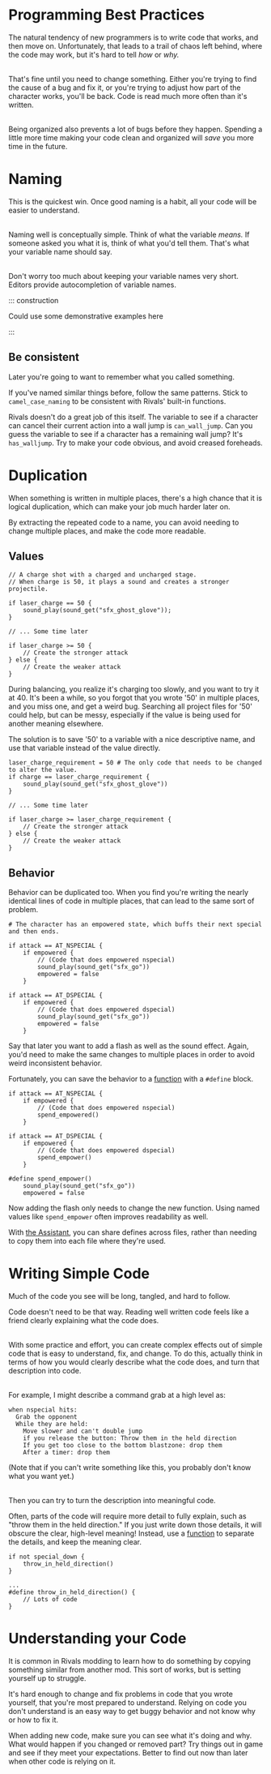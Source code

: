 # Programming Best Practices

The natural tendency of new programmers is to write code that works, and then move on. Unfortunately, that leads to a
trail of chaos left behind, where the code may work, but it's hard to tell *how* or *why.*

\
That's fine until you need to change something. Either you're trying to find the cause of a bug and fix it, or you're
trying to adjust how part of the character works, you'll be back. Code is read much more often than it's written.

\
Being organized also prevents a lot of bugs before they happen. Spending a little more time making your code clean and
organized will *save* you more time in the future.

# Naming

This is the quickest win. Once good naming is a habit, all your code will be easier to understand.

\
Naming well is conceptually simple. Think of what the variable *means.* If someone asked you what it is, think of what
you'd tell them. That's what your variable name should say.

\
Don't worry too much about keeping your variable names very short. Editors provide autocompletion of variable names.

::: construction

Could use some demonstrative examples here

:::

## Be consistent

Later you're going to want to remember what you called something.

If you've named similar things before, follow the same patterns. Stick to `camel_case_naming` to be consistent with
Rivals' built-in functions.

Rivals doesn't do a great job of this itself. The variable to see if a character can cancel their current action into a
wall jump is `can_wall_jump`. Can you guess the variable to see if a character has a remaining wall jump?
It's `has_walljump`. Try to make your code obvious, and avoid creased foreheads.

# Duplication

When something is written in multiple places, there's a high chance that it is logical duplication, which can make your
job much harder later on.

By extracting the repeated code to a name, you can avoid needing to change multiple places, and make the code more
readable.

## Values

```gml
// A charge shot with a charged and uncharged stage. 
// When charge is 50, it plays a sound and creates a stronger projectile.

if laser_charge == 50 {
    sound_play(sound_get("sfx_ghost_glove"));
}

// ... Some time later

if laser_charge >= 50 {
    // Create the stronger attack
} else {
    // Create the weaker attack 
}
```

During balancing, you realize it's charging too slowly, and you want to try it at 40. It's been a while, so you forgot
that you wrote '50' in multiple places, and you miss one, and get a weird bug. Searching all project files for '50'
could help, but can be messy, especially if the value is being used for another meaning elsewhere.

The solution is to save '50' to a variable with a nice descriptive name, and use that variable instead of the value
directly.

```gml{1,2,8}
laser_charge_requirement = 50 # The only code that needs to be changed to alter the value.
if charge == laser_charge_requirement {
    sound_play(sound_get("sfx_ghost_glove"))
}

// ... Some time later

if laser_charge >= laser_charge_requirement {
    // Create the stronger attack
} else {
    // Create the weaker attack 
}
```

## Behavior

Behavior can be duplicated too. When you find you're writing the nearly identical lines of code in multiple places, that
can lead to the same sort of problem.

```gml
# The character has an empowered state, which buffs their next special and then ends.

if attack == AT_NSPECIAL {
    if empowered {
        // (Code that does empowered nspecial)
        sound_play(sound_get("sfx_go"))
        empowered = false
    }

if attack == AT_DSPECIAL {
    if empowered {
        // (Code that does empowered dspecial)
        sound_play(sound_get("sfx_go"))
        empowered = false
    }
```

Say that later you want to add a flash as well as the sound effect. Again, you'd need to make the same changes to
multiple places in order to avoid weird inconsistent behavior.

Fortunately, you can save the behavior to a [function](functions.md) with a `#define` block.

```gml{4,10,13-15}
if attack == AT_NSPECIAL {
    if empowered {
        // (Code that does empowered nspecial)
        spend_empowered()
    }

if attack == AT_DSPECIAL {
    if empowered {
        // (Code that does empowered dspecial)
        spend_empower()
    }
    
#define spend_empower() 
    sound_play(sound_get("sfx_go"))
    empowered = false
```

Now adding the flash only needs to change the new function. Using named values like `spend_empower` often improves
readability as well.

With [the Assistant](/assistant), you can share defines across files, rather than needing to copy them into each file
where they're used.

# Writing Simple Code

Much of the code you see will be long, tangled, and hard to follow.

Code doesn't need to be that way. Reading well written code feels like a friend clearly explaining what the code does.

\
With some practice and effort, you can create complex effects out of simple code that is easy to understand, fix, and
change. To do this, actually think in terms of how you would clearly describe what the code does, and turn that
description into code.

\
For example, I might describe a command grab at a high level as:

```
when nspecial hits:
  Grab the opponent
  While they are held:
    Move slower and can't double jump
    if you release the button: Throw them in the held direction
    If you get too close to the bottom blastzone: drop them
    After a timer: drop them
```

(Note that if you can't write something like this, you probably don't know what you want yet.)

\
Then you can try to turn the description into meaningful code.

Often, parts of the code will require more detail to fully explain, such as "throw them in the held direction." If you
just write down those details, it will obscure the clear, high-level meaning! Instead, use a [function](functions.md) to
separate the details, and keep the meaning clear.

```gml
if not special_down {
    throw_in_held_direction()
}

...
#define throw_in_held_direction() {
    // Lots of code
}
```

# Understanding your Code

It is common in Rivals modding to learn how to do something by copying something similar from another mod. This sort of
works, but is setting yourself up to struggle.

It's hard enough to change and fix problems in code that you wrote yourself, that you're most prepared to understand.
Relying on code you don't understand is an easy way to get buggy behavior and not know why or how to fix it.

When adding new code, make sure you can see what it's doing and why. What would happen if you changed or removed part?
Try things out in game and see if they meet your expectations. Better to find out now than later when other code is
relying on it.